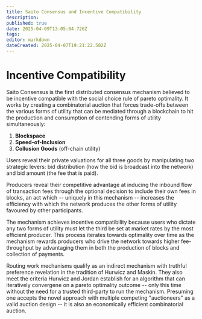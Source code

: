 ```yaml
---
title: Saito Consensus and Incentive Compatibility
description: 
published: true
date: 2025-04-09T13:05:04.726Z
tags: 
editor: markdown
dateCreated: 2025-04-07T19:21:22.502Z
---
```


# Incentive Compatibility

Saito Consensus is the first distributed consensus mechanism believed to be incentive compatible with the social choice rule of pareto optimality. It works by creating a combinatorial auction that forces trade-offs between the various forms of utility that can be mediated through a blockchain to hit the production and consumption of contending forms of utility simultaneously:

1. **Blockspace**
2. **Speed-of-Inclusion** 
3. **Collusion Goods** (off-chain utility)

Users reveal their private valuations for all three goods by manipulating two strategic levers: bid distribution (how the bid is broadcast into the network) and bid amount (the fee that is paid).

Producers reveal their competitive advantage at inducing the inbound flow of transaction fees through the optional decision to include their own fees in blocks, an act which -- uniquely in this mechanism -- increases the efficiency with which the network produces the other forms of utility favoured by other participants.

The mechanism achieves incentive compatibility because users who dictate any two forms of utility must let the third be set at market rates by the most efficient producer. This process iterates towards optimality over time as the mechanism rewards producers who drive the network towards higher fee-throughput by advantaging them in both the production of blocks and collection of payments.

Routing work mechanisms qualify as an indirect mechanism with truthful preference revelation in the tradition of Hurwicz and Maskin. They also meet the criteria Hurwicz and Jordan establish for an algorithm that can iteratively convergene on a pareto optimality outcome -- only this time without the need for a trusted third-party to run the mechanism. Presuming one accepts the novel approach with multiple competing "auctioneers" as a valid auction design -- it is also an economically efficient combinatorial auction.

